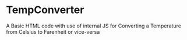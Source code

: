# TempConverter
A Basic HTML code with use of internal JS for Converting a Temperature from Celsius to Farenheit or vice-versa
